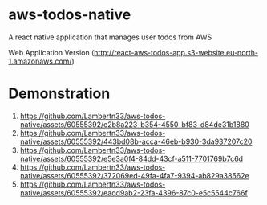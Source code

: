 # aws-todos-native
A react native application that manages user todos from AWS

Web Application Version (http://react-aws-todos-app.s3-website.eu-north-1.amazonaws.com/)

# Demonstration
1. https://github.com/Lambertn33/aws-todos-native/assets/60555392/e2b8a223-b354-4550-bf83-d84de31b1880
2. https://github.com/Lambertn33/aws-todos-native/assets/60555392/443bd08b-acca-46eb-b930-3da937207c20
3. https://github.com/Lambertn33/aws-todos-native/assets/60555392/e5e3a0f4-84dd-43cf-a511-7701769b7c6d
4. https://github.com/Lambertn33/aws-todos-native/assets/60555392/372069ed-49fa-4fa7-9394-ab829a38562e
5. https://github.com/Lambertn33/aws-todos-native/assets/60555392/eadd9ab2-23fa-4396-87c0-e5c5544c766f
